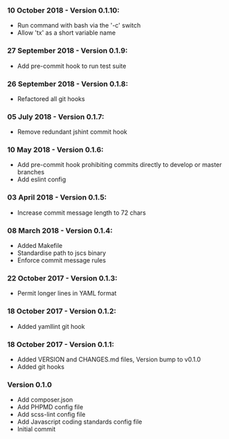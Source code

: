 ### 10 October 2018 - Version 0.1.10:
 - Run command with bash via the '-c' switch
 - Allow 'tx' as a short variable name

### 27 September 2018 - Version 0.1.9:
 - Add pre-commit hook to run test suite

### 26 September 2018 - Version 0.1.8:
 - Refactored all git hooks

### 05 July 2018 - Version 0.1.7:
 - Remove redundant jshint commit hook

### 10 May 2018 - Version 0.1.6:
 - Add pre-commit hook prohibiting commits directly to develop or master branches
 - Add eslint config

### 03 April 2018 - Version 0.1.5:
 - Increase commit message length to 72 chars

### 08 March 2018 - Version 0.1.4:
 - Added Makefile
 - Standardise path to jscs binary
 - Enforce commit message rules

### 22 October 2017 - Version 0.1.3:
 - Permit longer lines in YAML format

### 18 October 2017 - Version 0.1.2:
 - Added yamllint git hook

### 18 October 2017 - Version 0.1.1:
 - Added VERSION and CHANGES.md files, Version bump to v0.1.0
 - Added git hooks

### Version 0.1.0
 - Add composer.json
 - Add PHPMD config file
 - Add scss-lint config file
 - Add Javascript coding standards config file
 - Initial commit

